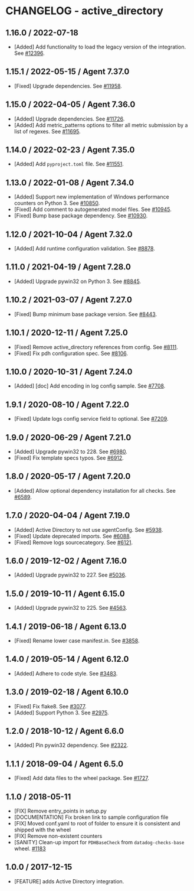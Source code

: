 # CHANGELOG - active_directory

## 1.16.0 / 2022-07-18

* [Added] Add functionality to load the legacy version of the integration. See [#12396](https://github.com/DataDog/integrations-core/pull/12396).

## 1.15.1 / 2022-05-15 / Agent 7.37.0

* [Fixed] Upgrade dependencies. See [#11958](https://github.com/DataDog/integrations-core/pull/11958).

## 1.15.0 / 2022-04-05 / Agent 7.36.0

* [Added] Upgrade dependencies. See [#11726](https://github.com/DataDog/integrations-core/pull/11726).
* [Added] Add metric_patterns options to filter all metric submission by a list of regexes. See [#11695](https://github.com/DataDog/integrations-core/pull/11695).

## 1.14.0 / 2022-02-23 / Agent 7.35.0

* [Added] Add `pyproject.toml` file. See [#11551](https://github.com/DataDog/integrations-core/pull/11551).

## 1.13.0 / 2022-01-08 / Agent 7.34.0

* [Added] Support new implementation of Windows performance counters on Python 3. See [#10850](https://github.com/DataDog/integrations-core/pull/10850).
* [Fixed] Add comment to autogenerated model files. See [#10945](https://github.com/DataDog/integrations-core/pull/10945).
* [Fixed] Bump base package dependency. See [#10930](https://github.com/DataDog/integrations-core/pull/10930).

## 1.12.0 / 2021-10-04 / Agent 7.32.0

* [Added] Add runtime configuration validation. See [#8878](https://github.com/DataDog/integrations-core/pull/8878).

## 1.11.0 / 2021-04-19 / Agent 7.28.0

* [Added] Upgrade pywin32 on Python 3. See [#8845](https://github.com/DataDog/integrations-core/pull/8845).

## 1.10.2 / 2021-03-07 / Agent 7.27.0

* [Fixed] Bump minimum base package version. See [#8443](https://github.com/DataDog/integrations-core/pull/8443).

## 1.10.1 / 2020-12-11 / Agent 7.25.0

* [Fixed] Remove active_directory references from config. See [#8111](https://github.com/DataDog/integrations-core/pull/8111).
* [Fixed] Fix pdh configuration spec. See [#8106](https://github.com/DataDog/integrations-core/pull/8106).

## 1.10.0 / 2020-10-31 / Agent 7.24.0

* [Added] [doc] Add encoding in log config sample. See [#7708](https://github.com/DataDog/integrations-core/pull/7708).

## 1.9.1 / 2020-08-10 / Agent 7.22.0

* [Fixed] Update logs config service field to optional. See [#7209](https://github.com/DataDog/integrations-core/pull/7209).

## 1.9.0 / 2020-06-29 / Agent 7.21.0

* [Added] Upgrade pywin32 to 228. See [#6980](https://github.com/DataDog/integrations-core/pull/6980).
* [Fixed] Fix template specs typos. See [#6912](https://github.com/DataDog/integrations-core/pull/6912).

## 1.8.0 / 2020-05-17 / Agent 7.20.0

* [Added] Allow optional dependency installation for all checks. See [#6589](https://github.com/DataDog/integrations-core/pull/6589).

## 1.7.0 / 2020-04-04 / Agent 7.19.0

* [Added] Active Directory to not use agentConfig. See [#5938](https://github.com/DataDog/integrations-core/pull/5938).
* [Fixed] Update deprecated imports. See [#6088](https://github.com/DataDog/integrations-core/pull/6088).
* [Fixed] Remove logs sourcecategory. See [#6121](https://github.com/DataDog/integrations-core/pull/6121).

## 1.6.0 / 2019-12-02 / Agent 7.16.0

* [Added] Upgrade pywin32 to 227. See [#5036](https://github.com/DataDog/integrations-core/pull/5036).

## 1.5.0 / 2019-10-11 / Agent 6.15.0

* [Added] Upgrade pywin32 to 225. See [#4563](https://github.com/DataDog/integrations-core/pull/4563).

## 1.4.1 / 2019-06-18 / Agent 6.13.0

* [Fixed] Rename lower case manifest.in. See [#3858](https://github.com/DataDog/integrations-core/pull/3858).

## 1.4.0 / 2019-05-14 / Agent 6.12.0

* [Added] Adhere to code style. See [#3483](https://github.com/DataDog/integrations-core/pull/3483).

## 1.3.0 / 2019-02-18 / Agent 6.10.0

* [Fixed] Fix flake8. See [#3077](https://github.com/DataDog/integrations-core/pull/3077).
* [Added] Support Python 3. See [#2975](https://github.com/DataDog/integrations-core/pull/2975).

## 1.2.0 / 2018-10-12 / Agent 6.6.0

* [Added] Pin pywin32 dependency. See [#2322](https://github.com/DataDog/integrations-core/pull/2322).

## 1.1.1 / 2018-09-04 / Agent 6.5.0

* [Fixed] Add data files to the wheel package. See [#1727](https://github.com/DataDog/integrations-core/pull/1727).

## 1.1.0 / 2018-05-11

* [FIX] Remove entry_points in setup.py
* [DOCUMENTATION] Fix broken link to sample configuration file
* [FIX] Moved conf.yaml to root of folder to ensure it is consistent and shipped with the wheel
* [FIX] Remove non-existent counters
* [SANITY] Clean-up import for `PDHBaseCheck` from `datadog-checks-base` wheel. [#1183](https://github.com/DataDog/integrations-core/issues/1183)

## 1.0.0 / 2017-12-15

* [FEATURE] adds Active Directory integration.
